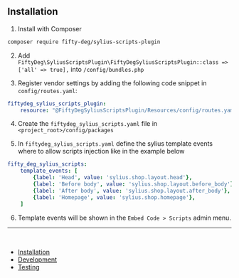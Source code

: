 ## Installation

1. Install with Composer
```bash
composer require fifty-deg/sylius-scripts-plugin
```

2. Add `FiftyDeg\SyliusScriptsPlugin\FiftyDegSyliusScriptsPlugin::class => ['all' => true],` into `/config/bundles.php`

3. Register vendor settings by adding the following code snippet in `config/routes.yaml`:  

```yaml
fiftydeg_sylius_scripts_plugin:
    resource: "@FiftyDegSyliusScriptsPlugin/Resources/config/routes.yaml"
```
4. Create the `fiftydeg_sylius_scripts.yaml` file in `<project_root>/config/packages`

5. In `fiftydeg_sylius_scripts.yaml` define the sylius template events where to allow scripts injection like in the example below
```yaml
fifty_deg_sylius_scripts:
    template_events: [
        {label: 'Head', value: 'sylius.shop.layout.head'},
        {label: 'Before body', value: 'sylius.shop.layout.before_body'},
        {label: 'After body', value: 'sylius.shop.layout.after_body'},
        {label: 'Homepage', value: 'sylius.shop.homepage'},
    ]

```
6. Template events will be shown in the `Embed Code > Scripts` admin menu.
---
<br/>

<ul>
<li><a href="doc/installation.md">Installation</a></li>
<li><a href="doc/development.md">Development</a></li>
<li><a href="doc/testing.md">Testing</a></li>
</ul>